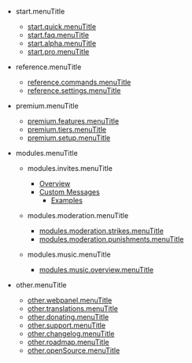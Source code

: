 - start.menuTitle

  - [start.quick.menuTitle](/fr/start.url/start.quick.url.md)
  - [start.faq.menuTitle](/fr/start.url/start.faq.url.md)
  - [start.alpha.menuTitle](/fr/start.url/start.alpha.url.md)
  - [start.pro.menuTitle](/fr/start.url/start.pro.url.md)

- reference.menuTitle

  - [reference.commands.menuTitle](/fr/reference.url/reference.commands.url.md)
  - [reference.settings.menuTitle](/fr/reference.url/reference.settings.url.md)

- premium.menuTitle

  - [premium.features.menuTitle](/fr/premium.url/premium.features.url.md)
  - [premium.tiers.menuTitle](/fr/premium.url/premium.tiers.url.md)
  - [premium.setup.menuTitle](/fr/premium.url/premium.setup.url.md)

- modules.menuTitle

  - modules.invites.menuTitle

    - [Overview](/fr/modules.url/modules.invites.url/commands.md)
    - [Custom Messages](/fr/modules.url/modules.invites.url/custom-messages.md)
      - [Examples](/fr/modules.url/modules.invites.url/examples.md)

  - modules.moderation.menuTitle

    - [modules.moderation.strikes.menuTitle](/fr/modules.url/modules.moderation.url/modules.moderation.strikes.url.md)
    - [modules.moderation.punishments.menuTitle](/fr/modules.url/modules.moderation.url/modules.moderation.punishments.url.md)

  - modules.music.menuTitle

    - [modules.music.overview.menuTitle](/fr/modules.url/modules.music.url/modules.music.overview.url.md)

- other.menuTitle

  - [other.webpanel.menuTitle](/fr/other.url/other.webpanel.url.md)
  - [other.translations.menuTitle](/fr/other.url/other.translations.url.md)
  - [other.donating.menuTitle](/fr/other.url/other.donating.url.md)
  - [other.support.menuTitle](/fr/other.url/other.support.url.md)
  - [other.changelog.menuTitle](/fr/other.url/other.changelog.url.md)
  - [other.roadmap.menuTitle](/fr/other.url/other.roadmap.url.md)
  - [other.openSource.menuTitle](/fr/other.url/other.openSource.url.md)

